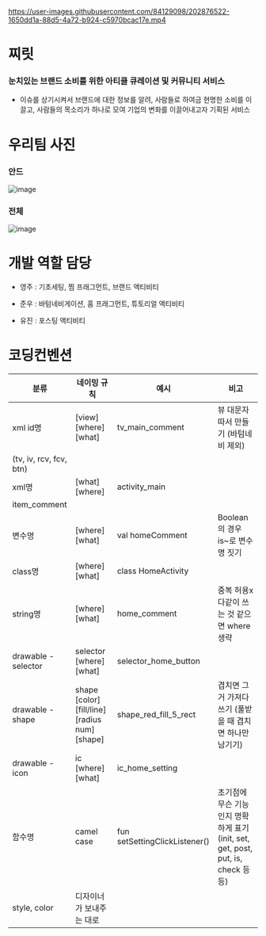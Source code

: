 
https://user-images.githubusercontent.com/84129098/202876522-1650dd1a-88d5-4a72-b924-c5970bcac17e.mp4


# 찌릿

### 눈치있는 브랜드 소비를 위한 아티클 큐레이션 및 커뮤니티 서비스

- 이슈를 상기시켜서 브랜드에 대한 정보를 알려, 사람들로 하여금 현명한 소비를 이끌고, 사람들의 목소리가 하나로 모여 기업의 변화를 이끌어내고자 기획된 서비스

# 우리팀 사진

### 안드
![image](https://user-images.githubusercontent.com/84129098/202861951-1c8574f8-077f-48bb-965d-87d7f820857c.png)

### 전체
![image](https://user-images.githubusercontent.com/84129098/202861961-5734ca2b-cadd-4065-825f-a0b56c5fc872.png)



# 개발 역할 담당

- 영주 : 기초세팅, 찜 프래그먼트, 브랜드 액티비티

- 준우 : 바텀네비게이션, 홈 프래그먼트, 튜토리얼 액티비티

- 유진 : 포스팅 액티비티

# 코딩컨벤션

| 분류 | 네이밍 규칙 | 예시 | 비고 |
| --- | --- | --- | --- |
| xml id명 | [view] [where] [what] | tv_main_comment | 뷰 대문자 따서 만들기 (바텀네비 제외)
(tv, iv, rcv, fcv, btn) |
| xml명 | [what] [where] | activity_main
item_comment |  |
| 변수명 | [where] [what] | val homeComment | Boolean의 경우 is~로 변수명 짓기 |
| class명 | [where] [what] | class HomeActivity |  |
| string명 | [where] [what] | home_comment | 중복 허용x 다같이 쓰는 것 같으면 where 생략 |
| drawable - selector | selector [where] [what] | selector_home_button |  |
| drawable - shape | shape [color] [fill/line] [radius num] [shape] | shape_red_fill_5_rect | 겹치면 그거 가져다 쓰기 (풀받을 때 겹치면 하나만 남기기) |
| drawable - icon | ic [where] [what] | ic_home_setting |  |
| 함수명 | camel case | fun setSettingClickListener() | 초기점에 무슨 기능인지 명확하게 표기 (init, set, get, post, put, is, check 등등) |
| style, color | 디자이너가 보내주는 대로 |  |  |
